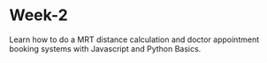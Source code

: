 # Week-2
Learn how to do a MRT distance calculation and doctor appointment booking systems with Javascript and Python Basics.
